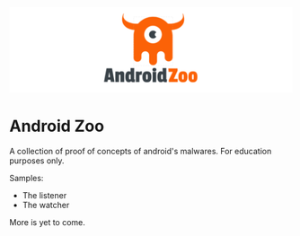 ![Android Zoo](android-zoo.png)

# Android Zoo
A collection of proof of concepts of android's malwares. For education purposes only.

Samples:
  - The listener
  - The watcher

More is yet to come.
